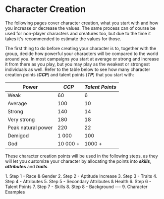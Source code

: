 # Character Creation
The following pages cover character creation, what you start with and how you increase or decrease the values. The same process can of course be used for non-player characters and creatures too, but due to the time it takes it's recommended to estimate the values for those.

The first thing to do before creating your character is to, together with the group, decide how powerful your characters will be compared to the world around you. In most campaigns you start at average or strong and increase it from there as you play, but you may play as the weakest or strongest individuals as well. Refer to the table below to see how many character creation points (***CCP***) and talent points (***TP***) that you start with:

Power              | ***CCP***| ***Talent Points***
---                | ---      | ---
Weak               | 60       | 6
Average            | 100      | 10
Strong             | 140      | 14
Very strong        | 180      | 18
Peak natural power | 220      | 22
Demigod            | 1 000    | 100
God                | 10 000 + | 1000 +

These character creation points will be used in the following steps, as they will let you customize your character by allocating the points into ***skills***, ***attributes*** and ***traits***.


<content>
1. Step 1 - Race & Gender
2. Step 2 - Aptitude Increase
3. Step 3 - Traits
4. Step 4 - Attributes
5. Step 5 - Secondary Attributes & Health
6. Step 6 - Talent Points
7. Step 7 - Skills
8. Step 8 - Background
---
9. Character Examples